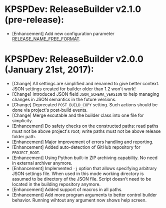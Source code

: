 # KPSPDev: ReleaseBuilder v2.1.0 (pre-release):
* [Enhancement] Add new configuration parameter [RELEASE_NAME_FREE_FORMAT](https://github.com/ihsoft/KSPDev/wiki/ReleaseBuilder-Schema-1.1).

# KPSPDev: ReleaseBuilder v2.0.0 (January 21st, 2017):
* [Change] All settings are simplified and renamed to give better context. JSON settings created
  for builder older than 1.2 won't work!
* [Change] Introduced JSON field `JSON_SCHEMA_VERSION` to help managing changes in JSON semantics
  in the future versions.
* [Change] Deprecated `POST_BUILD_COPY` setting. Such actions should be done via project's
  post-build events.
* [Change] Merge excutable and the builder class into one file for simplicity.
* [Enhancement] Do safety checks on the constructed paths: read paths must not be above project's
  root; write paths must not be above release folder path.
* [Enhancement] Major improvement of errors handling and reporting.
* [Enhancement] Added auto-detection of GitHub repository for `PROJECT_ROOT`.
* [Enhancement] Using Python built-in ZIP archiving capability. No need in external archiver
  anymore.
* [Enhancement] Implemented `-j` option that allows specifying arbitrary JSON settings file.
  When used in this mode working directory is assumed to be directory of the JSON file. Script
  doesn't need to be located in the building repository anymore.
* [Enhancement] Added support of macros in all paths.
* [Enhancement] Add more program arguments to better control builder behavior. Running wihtout any
  argument now shows help screen.
